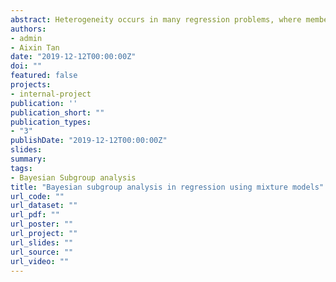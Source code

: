 ```yaml
---
abstract: Heterogeneity occurs in many regression problems, where members from different latent subgroups respond differently to the covariates of interest (e.g., treatments) even after adjusting for other covariates. Our work adopts a Bayesian model called the mixture of finite mixtures (MFM) to identify these subgroups. A key feature of this model is that the number of subgroups needs not to be known a priori, and is modeled as a random variable. The Bayesian MFM model was not commonly used in earlier applications largely due to computational difficulties. In comparison, an alternative infinite mixture model called the Dirichlet Process Mixture (DPM) model has been a main Bayesian tool for clustering even though it is a mis-specified model for many applications. The popularity of DPM is partly due to its convenient mathematical properties that enable efficient computing algorithms.	We propose a class of conditional MFMs (cMFM) that are tailored to regression problems, and solve the computing problem by extending the MCMC scheme for general MFMs in Miller and Harrison (2018). Using simulation and real data examples, we demonstrate the advantages of our cMFM, notably more reasonable clustering results, compared to that of existing frequentist methods, the DPM, and the original MFM models in various setups.
authors:
- admin
- Aixin Tan
date: "2019-12-12T00:00:00Z"
doi: ""
featured: false
projects:
- internal-project
publication: ''
publication_short: ""
publication_types:
- "3"
publishDate: "2019-12-12T00:00:00Z"
slides: 
summary: 
tags: 
- Bayesian Subgroup analysis
title: "Bayesian subgroup analysis in regression using mixture models"
url_code: ""
url_dataset: ""
url_pdf: ""
url_poster: ""
url_project: ""
url_slides: ""
url_source: ""
url_video: ""
---
```

